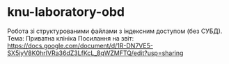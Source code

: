 # knu-laboratory-obd

Робота зі структурованими файлами з індексним доступом (без СУБД).  
Тема: Приватна клініка
Посилання на звіт: https://docs.google.com/document/d/1R-DN7VE5-SX5iyV8K0hrIVRa36dZ3LfKcL_8qWZMFTQ/edit?usp=sharing
